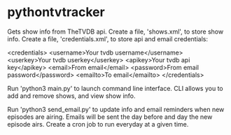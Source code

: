 # pythontvtracker

Gets show info from TheTVDB api. 
Create a file, 'shows.xml', to store show info.
Create a file, 'credentials.xml', to store api and email credentials:

&lt;credentials&gt;
    &lt;username&gt;Your tvdb username&lt;/username&gt;
    &lt;userkey&gt;Your tvdb userkey&lt;/userkey&gt;
    &lt;apikey&gt;Your tvdb api key&lt;/apikey&gt;
    &lt;email&gt;From email&lt;/email&gt;
    &lt;password&gt;From email password&lt;/password&gt;
    &lt;emailto&gt;To email&lt;/emailto&gt;
&lt;/credentials&gt;

Run 'python3 main.py' to launch command line interface. CLI allows you to add and remove shows, and view show info.

Run 'python3 send_email.py' to update info and email reminders when 
new episodes are airing. Emails will be sent the day before and day the new episode 
airs. 
Create a cron job to run everyday at a given time.
